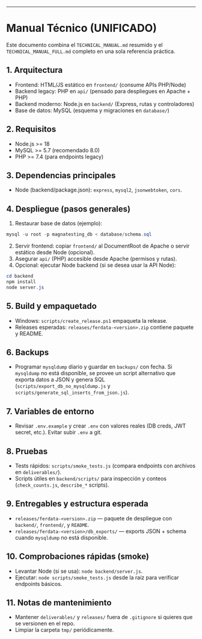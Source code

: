 ---
# Manual Técnico (UNIFICADO)

Este documento combina el `TECHNICAL_MANUAL.md` resumido y el `TECHNICAL_MANUAL_FULL.md` completo en una sola referencia práctica.

## 1. Arquitectura
- Frontend: HTML/JS estático en `frontend/` (consume APIs PHP/Node)
- Backend legacy: PHP en `api/` (pensado para despliegues en Apache + PHP)
- Backend moderno: Node.js en `backend/` (Express, rutas y controladores)
- Base de datos: MySQL (esquema y migraciones en `database/`)

## 2. Requisitos
- Node.js >= 18
- MySQL >= 5.7 (recomendado 8.0)
- PHP >= 7.4 (para endpoints legacy)

## 3. Dependencias principales
- Node (backend/package.json): `express`, `mysql2`, `jsonwebtoken`, `cors`.

## 4. Despliegue (pasos generales)
1. Restaurar base de datos (ejemplo):

```powershell
mysql -u root -p magnatesting_db < database/schema.sql
```

2. Servir frontend: copiar `frontend/` al DocumentRoot de Apache o servir estático desde Node (opcional).
3. Asegurar `api/` (PHP) accesible desde Apache (permisos y rutas).
4. Opcional: ejecutar Node backend (si se desea usar la API Node):

```powershell
cd backend
npm install
node server.js
```

## 5. Build y empaquetado
- Windows: `scripts/create_release.ps1` empaqueta la release.
- Releases esperadas: `releases/ferdata-<version>.zip` contiene paquete y README.

## 6. Backups
- Programar `mysqldump` diario y guardar en `backups/` con fecha. Si `mysqldump` no está disponible, se provee un script alternativo que exporta datos a JSON y genera SQL (`scripts/export_db_no_mysqldump.js` y `scripts/generate_sql_inserts_from_json.js`).

## 7. Variables de entorno
- Revisar `.env.example` y crear `.env` con valores reales (DB creds, JWT secret, etc.). Evitar subir `.env` a git.

## 8. Pruebas
- Tests rápidos: `scripts/smoke_tests.js` (compara endpoints con archivos en `deliverables/`).
- Scripts útiles en `backend/scripts/` para inspección y conteos (`check_counts.js`, `describe_*` scripts).

## 9. Entregables y estructura esperada
- `releases/ferdata-<version>.zip` — paquete de despliegue con `backend/`, `frontend/`, y `README`.
- `releases/ferdata-<version>/db_exports/` — exports JSON + schema cuando `mysqldump` no está disponible.

## 10. Comprobaciones rápidas (smoke)
- Levantar Node (si se usa): `node backend/server.js`.
- Ejecutar: `node scripts/smoke_tests.js` desde la raíz para verificar endpoints básicos.

## 11. Notas de mantenimiento
- Mantener `deliverables/` y `releases/` fuera de `.gitignore` si quieres que se versionen en el repo.
- Limpiar la carpeta `tmp/` periódicamente.


